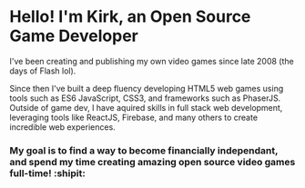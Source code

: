 # Hello! I'm Kirk, an Open Source Game Developer

I've been creating and publishing my own video games since late 2008 (the days of Flash lol).

Since then I've built a deep fluency developing HTML5 web games using tools such as ES6 JavaScript, CSS3, and frameworks such as PhaserJS. Outside of game dev, I have aquired skills in full stack web development, leveraging tools like ReactJS, Firebase, and many others to create incredible web experiences.

### My goal is to find a way to become financially independant, and spend my time creating amazing open source video games full-time! :shipit:
